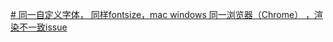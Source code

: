 
[# 同一自定义字体， 同样fontsize，mac windows 同一浏览器（Chrome） ，渲染不一致issue](https://juejin.cn/post/6844904025092177927)

